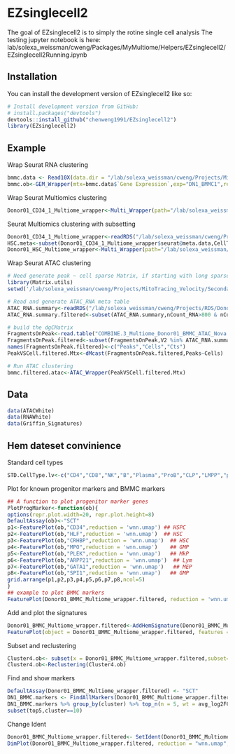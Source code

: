 
# EZsinglecell2

<!-- badges: start -->
<!-- badges: end -->

The goal of EZsinglecell2 is to simply the rotine single cell analysis
The testing jupyter notebook is here:
lab/solexa_weissman/cweng/Packages/MyMultiome/Helpers/EZsinglecell2/EZsinglecell2Running.ipynb

## Installation

You can install the development version of EZsinglecell2 like so:

``` r
# Install development version from GitHub:
# install.packages("devtools")
devtools::install_github("chenweng1991/EZsinglecell2")
library(EZsinglecell2)
```

## Example


Wrap Seurat RNA clustering

``` r
bmmc.data <- Read10X(data.dir = "/lab/solexa_weissman/cweng/Projects/MitoTracing_Velocity/SecondaryAnalysis/Donor01_BMMC_1/CellRanger/Donor01_BMMC_1/outs/filtered_feature_bc_matrix")
bmmc.ob<-GEM_Wrapper(mtx=bmmc.data$`Gene Expression`,exp="DN1_BMMC1",res=0.5)
```


Wrap Seurat Multiomics clustering

``` r
Donor01_CD34_1_Multiome_wrapper<-Multi_Wrapper(path="/lab/solexa_weissman/cweng/Projects/MitoTracing_Velocity/SecondaryAnalysis/Donor01_CD34_1_Multiomekit/CellRanger/Donor01_CD34_1/outs")
```

Seurat Multiomics clustering with subsetting
``` r
Donor01_CD34_1_Multiome_wrapper<-readRDS("/lab/solexa_weissman/cweng/Projects/RDS/Donor01_CD34_1_Multiome_wrapper.RDS")
HSC.meta<-subset(Donor01_CD34_1_Multiome_wrapper$seurat@meta.data,CellType=="HSC")
Donor01_HSC_Multiome_wrapper<-Multi_Wrapper(path="/lab/solexa_weissman/cweng/Projects/MitoTracing_Velocity/SecondaryAnalysis/Donor01_CD34_1_Multiomekit/CellRanger/Donor01_CD34_1/outs",atacmin=1000,umimin =1000,CellID = row.names(HSC.meta) )
```


Wrap Seurat ATAC clustering

``` r
# Need generate peak ~ cell sparse Matrix, if starting with long sparse matrix
library(Matrix.utils)
setwd('/lab/solexa_weissman/cweng/Projects/MitoTracing_Velocity/SecondaryAnalysis/Donor01_BMMC_1')

# Read and generate ATAC_RNA meta table
ATAC_RNA.summary<-readRDS("/lab/solexa_weissman/cweng/Projects/RDS/Donor1_bmmc01_ATAC_RNA.summary.RDS")
ATAC_RNA.summary.filtered<-subset(ATAC_RNA.summary,nCount_RNA>800 & nCount_RNA<25000 & UniqFragment>1500)

# build the dgCMatrix
FragmentsOnPeak<-read.table("COMBINE.3_Multiome_Donor01_BMMC_ATAC_Nova.uniqmapped.Peak_bc_sparse_mtx")
FragmentsOnPeak.filtered<-subset(FragmentsOnPeak,V2 %in% ATAC_RNA.summary.filtered$ATACBC)
names(FragmentsOnPeak.filtered)<-c("Peaks","Cells","Cts")
PeakVSCell.filtered.Mtx<-dMcast(FragmentsOnPeak.filtered,Peaks~Cells)

# Run ATAC clustering
bmmc.filtered.atac<-ATAC_Wrapper(PeakVSCell.filtered.Mtx)
```
## Data

```r 
data(ATACWhite) 
data(RNAWhite) 
data(Griffin_Signatures)
```

## Hem dateset convinience

Standard cell types
```r
STD.CellType.lv<-c("CD4","CD8","NK","B","Plasma","ProB","CLP","LMPP","pDC","MPP","HSC","CMP","MKP","MEP","EryP","cDC","MDP","CDP","GMP","Mono")
```

Plot for known progenitor markers  and BMMC markers
```r
## A function to plot progenitor marker genes
PlotProgMarker<-function(ob){
options(repr.plot.width=20, repr.plot.height=8)
DefaultAssay(ob)<-"SCT"
p1<-FeaturePlot(ob,"CD34",reduction = 'wnn.umap') ## HSPC
p2<-FeaturePlot(ob,"HLF",reduction = 'wnn.umap')  ## HSC
p3<-FeaturePlot(ob,"CRHBP",reduction = 'wnn.umap')  ## HSC
p4<-FeaturePlot(ob,"MPO",reduction = 'wnn.umap')    ## GMP
p5<-FeaturePlot(ob,"PLEK",reduction = 'wnn.umap')   ## MkP
p6<-FeaturePlot(ob,"ARPP21",reduction = 'wnn.umap')  ## Lym
p7<-FeaturePlot(ob,"GATA1",reduction = 'wnn.umap')   ## MEP
p8<-FeaturePlot(ob,"SPI1",reduction = 'wnn.umap')   ## GMP
grid.arrange(p1,p2,p3,p4,p5,p6,p7,p8,ncol=5)
}
## example to plot BMMC markers
FeaturePlot(Donor01_BMMC_Multiome_wrapper.filtered, reduction = 'wnn.umap',features = c("CCR7","CD8A","GNLY","MS4A1","LYZ","SLC4A1"),ncol=6)
```

Add and plot the signatures
```r
Donor01_BMMC_Multiome_wrapper.filtered<-AddHemSignature(Donor01_BMMC_Multiome_wrapper.filtered)
FeaturePlot(object = Donor01_BMMC_Multiome_wrapper.filtered, features = c("Sig.cDC1","Sig.Prog1","Sig.EarlyE1","Sig.LateE1","Sig.ProMono1","Sig.Mono1","Sig.ncMono1","Sig.cDC1","Sig.pDC1","Sig.ProB1","Sig.PreB1","Sig.B1","Sig.Plasma1","Sig.T1","Sig.CTL1","Sig.NK1"),reduction = 'wnn.umap',pt.size =1 )
```

Subset and reclustering
```r
Cluster4.ob<- subset(x = Donor01_BMMC_Multiome_wrapper.filtered,subset= seurat_clusters==4)
Cluster4.ob<-Reclustering(Cluster4.ob)
```

Find and show markers
```r
DefaultAssay(Donor01_BMMC_Multiome_wrapper.filtered) <- "SCT"
DN1_BMMC.markers <- FindAllMarkers(Donor01_BMMC_Multiome_wrapper.filtered, only.pos = TRUE, min.pct = 0.25, logfc.threshold = 0.25)
DN1_BMMC.markers %>% group_by(cluster) %>% top_n(n = 5, wt = avg_log2FC)-> top5
subset(top5,cluster==10)
```

Change Ident
```r
Donor01_BMMC_Multiome_wrapper.filtered<- SetIdent(Donor01_BMMC_Multiome_wrapper.filtered, value = "seurat_clusters")
DimPlot(Donor01_BMMC_Multiome_wrapper.filtered, reduction = "wnn.umap", label = T, label.size = 5, repel = TRUE) + ggtitle("WNN")
```
